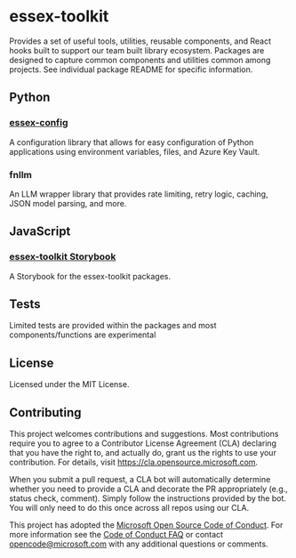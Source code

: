 # essex-toolkit

Provides a set of useful tools, utilities, reusable components, and React hooks built to support our team built library ecosystem.
Packages are designed to capture common components and utilities common among projects.
See individual package README for specific information.

## Python

### [essex-config](essex-config/index.md)
A configuration library that allows for easy configuration of Python applications using environment variables, files, and Azure Key Vault.

### fnllm
An LLM wrapper library that provides rate limiting, retry logic, caching, JSON model parsing, and more.

## JavaScript
### [essex-toolkit Storybook](storybook/)
A Storybook for the essex-toolkit packages.

## Tests

Limited tests are provided within the packages and most components/functions are experimental

## License

Licensed under the MIT License.

## Contributing

This project welcomes contributions and suggestions. Most contributions require you to agree to a
Contributor License Agreement (CLA) declaring that you have the right to, and actually do, grant us
the rights to use your contribution. For details, visit https://cla.opensource.microsoft.com.

<!-- docs disable Simply -->

When you submit a pull request, a CLA bot will automatically determine whether you need to provide
a CLA and decorate the PR appropriately (e.g., status check, comment). Simply follow the instructions
provided by the bot. You will only need to do this once across all repos using our CLA.

<!-- docs enable Simply -->

This project has adopted the [Microsoft Open Source Code of Conduct](https://opensource.microsoft.com/codeofconduct/).
For more information see the [Code of Conduct FAQ](https://opensource.microsoft.com/codeofconduct/faq/) or
contact [opencode@microsoft.com](mailto:opencode@microsoft.com) with any additional questions or comments.
